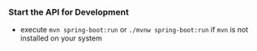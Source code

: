 ### Start the API for Development

- execute `mvn spring-boot:run` or `./mvnw spring-boot:run` if `mvn` is not installed on your system
